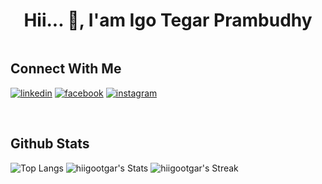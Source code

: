 <h1 align="center">Hii... 👋, I'am Igo Tegar Prambudhy</h1>
<p align="center"><img src="https://komarev.com/ghpvc/?username=hiigootgar&style=flat-square&color=blue" alt=""/></p>

<p align="left">
<h2>Connect With Me </h2>
<p><a target="_blank" href="https://www.linkedin.com/in/igo-tegar-prambudhy" style="display: inline-block;"><img src="https://img.shields.io/badge/linkedin-logo?style=for-the-badge&logo=linkedin&logoColor=white&color=%230a77b6" alt="linkedin" /></a>
<a target="_blank" href="https://www.facebook.com/igonotfound" style="display: inline-block;"><img src="https://img.shields.io/badge/facebook-logo?style=for-the-badge&logo=facebook&logoColor=white&color=%230866ff" alt="facebook" /></a>
<a target="_blank" href="https://www.instagram.com/tgar_igohy" style="display: inline-block;"><img src="https://img.shields.io/badge/instagram-logo?style=for-the-badge&logo=instagram&logoColor=white&color=%23F35369" alt="instagram" /></a></p>
</p>

<br/>  
<h2>Github Stats</h2>

![Top Langs](https://github-readme-stats.vercel.app/api/top-langs/?username=hiigootgar&langs_count=8&count_private=false&layout=compact&theme=react&hide_border=true&bg_color=0D1117)
![hiigootgar's Stats](https://github-readme-stats.vercel.app/api?username=hiigootgar&theme=react&show_icons=true&hide_border=true&count_private=true)
![hiigootgar's Streak](https://github-readme-streak-stats.herokuapp.com/?user=hiigootgar&theme=react&hide_border=true)



